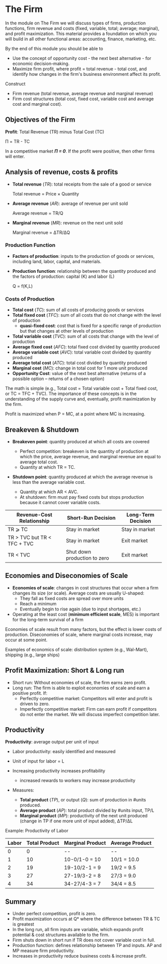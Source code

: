 # The Firm

In the module on The Firm we will discuss types of firms, production functions, firm revenue and costs (fixed, variable, total; average; marginal), and profit maximization. This material provides a foundation on which you will build in all other functional areas: accounting, finance, marketing, etc.

By the end of this module you should be able to

- Use the concept of opportunity cost - the next best alternative - for economic decision-making.
- Maximize firm profit, where profit = total revenue - total cost, and identify how changes in the firm's business environment affect its profit.

Construct

- Firm revenue (total revenue, average revenue and marginal revenue)
- Firm cost structures (total cost, fixed cost, variable cost and average cost and marginal cost).

## Objectives of the Firm

**Profit**: Total Revenue (TR) minus Total Cost (TC)

Π = TR - TC

In a competitive market _**Π = 0**_. If the profit were positive, then other firms will enter.

## Analysis of revenue, costs & profits

- **Total revenue** (_TR_): total receipts from the sale of a good or service

  Total revenue = Price × Quantity

- **Average revenue** (_AR_): average of revenue per unit sold

  Average revenue = TR/Q

- **Marginal revenue** (_MR_): revenue on the next unit sold

  Marginal revenue = ΔTR/ΔQ

### Production Function

- **Factors of production**: inputs to the production of goods or services, including land, labor, capital, and materials.

- **Production function**: relationship between the quantity produced and the factors of production: capital (K) and labor (L)

  Q = f(K,L)

### Costs of Production

- **Total cost** (_TC_): sum of all costs of producing goods or services
- **Total fixed cost** (_TFC_): sum of all costs that do not change with the level of production
  - **quasi-fixed cost**: cost that is fixed for a specific range of production but that changes at other levels of production
- **Total variable cost** (_TVC_): sum of all costs that change with the level of production
- **Average fixed cost** (_AFC_): total fixed cost divided by quantity produced
- **Average variable cost** (_AVC_): total variable cost divided by quantity produced
- **Average total cost** (_ATC_): total cost divided by quantity produced
- **Marginal cost** (_MC_): change in total cost for 1 more unit produced
- **Opportunity Cost**: value of the next best alternative (returns of a possible option – returns of a chosen option)

The math is simple (e.g., Total cost = Total variable cost + Total fixed cost, or TC = TFC + TVC). The importance of these concepts is in the understanding of the supply curve and, eventually, profit maximization by the firm.

Profit is maximized when P = MC, at a point where MC is increasing.

## Breakeven & Shutdown

- **Breakeven point**: quantity produced at which all costs are covered

  - Perfect competition: breakeven is the quantity of production at which the price, average revenue, and marginal revenue are equal to average total cost.
  - Quantity at which TR = TC.

- **Shutdown point**: quantity produced at which the average revenue is less than the average variable cost.
  - Quantity at which AR < AVC.
  - At shutdown: firm must pay fixed costs but stops production because it cannot cover variable costs.

| Revenue-Cost Relationship   | Short-Run Decision           | Long-Term Decision |
| --------------------------- | ---------------------------- | ------------------ |
| TR ⩾ TC                     | Stay in market               | Stay in market     |
| TR > TVC but TR < TFC + TVC | Stay in market               | Exit market        |
| TR < TVC                    | Shut down production to zero | Exit market        |

## Economies and Diseconomies of Scale

- **Economies of scale**: changes in cost structures that occur when a firm changes its size (or scale). Average costs are usually U-shaped:
  - They fall as fixed costs are spread over more units
  - Reach a minimum
  - Eventually begin to rise again (due to input shortages, etc.)
- Operating at the least cost (**minimum efficient scale**, MES) is important for the long-term survival of a firm

Economies of scale result from many factors, but the effect is lower costs of production. Diseconomies of scale, where marginal costs increase, may occur at some point.

Examples of economics of scale: distribution system (e.g., Wal-Mart), shipping (e.g., large ships)

## Profit Maximization: Short & Long run

- Short run: Without economies of scale, the firm earns zero profit.
- Long run: The firm is able to exploit economies of scale and earn a positive profit. If:
  - Perfectly competitive market: Competitors will enter and profit is driven to zero.
  - Imperfectly competitive market: Firm can earn profit if competitors do not enter the market. We will discuss imperfect competition later.

## Productivity

**Productivity**: average output per unit of input

- Labor productivity: easily identified and measured
- Unit of input for labor = L

- Increasing productivity increases profitability
  - increased rewards to workers may increase productivity
- Measures:
  - **Total product** (_TP_), or output (_Q_): sum of production in #units produced.
  - **Average product** (_AP_): total product divided by #units input, TP/L
  - **Marginal product** (_MP_): productivity of the next unit produced (change in TP if one more unit of input added), ΔTP/ΔL

Example: Productivity of Labor

| Labor | Total Product | Marginal Product | Average Product |
| ----- | ------------- | ---------------- | --------------- |
| 0     | 0             | --               | --              |
| 1     | 10            | 10-0/1-0 = 10    | 10/1 = 10.0     |
| 2     | 19            | 19-10/2-1 = 9    | 19/2 = 9.5      |
| 3     | 27            | 27-19/3-2 = 8    | 27/3 = 9.0      |
| 4     | 34            | 34-27/4-3 = 7    | 34/4 = 8.5      |

## Summary

- Under perfect competition, profit is zero.
- Profit maximization occurs at Q\* where the difference between TR & TC is greatest
- In the long run, all firm inputs are variable, which expands profit potential & cost structures available to the firm.
- Firm shuts down in short run if TR does not cover variable cost in full.
- Production function: defines relationship between TP and inputs. AP and MP measure firm productivity.
- Increases in productivity reduce business costs & increase profit.
